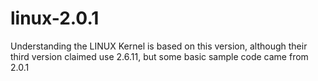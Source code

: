 # linux-2.0.1
Understanding the LINUX Kernel is based on this version, although their third version claimed use 2.6.11, but some basic sample code came from 2.0.1
